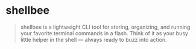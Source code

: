 # shellbee

> shellbee is a lightweight CLI tool for storing, organizing, and running your favorite terminal commands in a flash. Think of it as your busy little helper in the shell — always ready to buzz into action.
